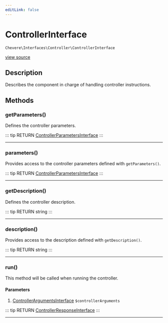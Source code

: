 ```yaml
---
editLink: false
---
```


# ControllerInterface

`Chevere\Interfaces\Controller\ControllerInterface`

[view source](https://github.com/chevere/chevere/blob/master/interfaces/Controller/ControllerInterface.php)

## Description

Describes the component in charge of handling controller instructions.

## Methods

### getParameters()

Defines the controller parameters.

::: tip RETURN
[ControllerParametersInterface](./ControllerParametersInterface.md)
:::

---

### parameters()

Provides access to the controller parameters defined with `getParameters()`.

::: tip RETURN
[ControllerParametersInterface](./ControllerParametersInterface.md)
:::

---

### getDescription()

Defines the controller description.

::: tip RETURN
string
:::

---

### description()

Provides access to the description defined with `getDescription()`.

::: tip RETURN
string
:::

---

### run()

This method will be called when running the controller.

#### Parameters

1. [ControllerArgumentsInterface](./ControllerArgumentsInterface.md) `$controllerArguments`

::: tip RETURN
[ControllerResponseInterface](./ControllerResponseInterface.md)
:::

---
